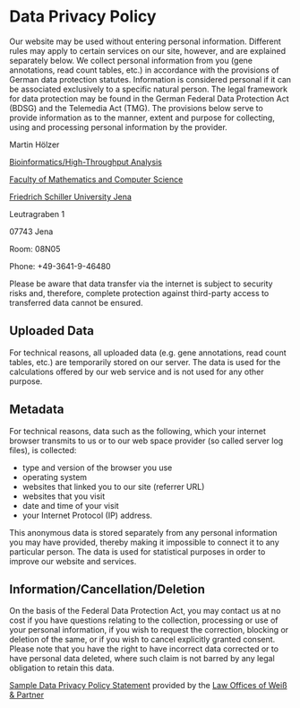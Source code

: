 # Data Privacy Policy

Our website may be used without entering personal information. Different rules may apply to certain services on our site, however, and are explained separately below. We collect personal information from you (gene annotations, read count tables, etc.) in accordance with the provisions of German data protection statutes. Information is considered personal if it can be associated exclusively to a specific natural person. The legal framework for data protection may be found in the German Federal Data Protection Act (BDSG) and the Telemedia Act (TMG). The provisions below serve to provide information as to the manner, extent and purpose for collecting, using and processing personal information by the provider.


Martin Hölzer

[Bioinformatics/High-Throughput Analysis](http://www.rna.uni-jena.de/)

[Faculty of Mathematics and Computer Science](http://www.fmi.uni-jena.de/)

[Friedrich Schiller University Jena](http://www.uni-jena.de/)

Leutragraben 1

07743 Jena

Room: 08N05

Phone: +49-3641-9-46480



Please be aware that data transfer via the internet is subject to security risks and, therefore, complete protection against third-party access to transferred data cannot be ensured.

## Uploaded Data

For technical reasons, all uploaded data (e.g. gene annotations, read count tables, etc.) are temporarily stored on our server.
The data is used for the calculations offered by our web service and is not used for any other purpose.

## Metadata

For technical reasons, data such as the following, which your internet browser transmits to us or to our web space provider (so called server log files), is collected: 

* type and version of the browser you use 
* operating system 
* websites that linked you to our site (referrer URL) 
* websites that you visit 
* date and time of your visit 
* your Internet Protocol (IP) address. 

This anonymous data is stored separately from any personal information you may have provided, thereby making it impossible to connect it to any particular person. The data is used for statistical purposes in order to improve our website and services.

## Information/Cancellation/Deletion

On the basis of the Federal Data Protection Act, you may contact us at no cost if you have questions relating to the collection, processing or use of your personal information, if you wish to request the correction, blocking or deletion of the same, or if you wish to cancel explicitly granted consent. Please note that you have the right to have incorrect data corrected or to have personal data deleted, where such claim is not barred by any legal obligation to retain this data.



<p><a href="https://www.ratgeberrecht.eu/leistungen/muster-datenschutzerklaerung.html" target="_blank">Sample Data Privacy Policy Statement</a> provided by the <a href="https://www.ratgeberrecht.eu/" target="_blank">Law Offices of Weiß &amp; Partner</a></p>

